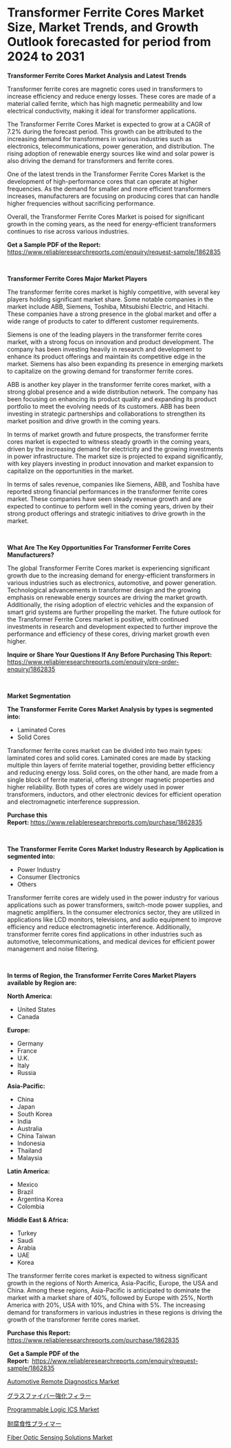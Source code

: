 <p><h1>Transformer Ferrite Cores Market Size, Market Trends, and Growth Outlook forecasted for period from 2024 to 2031</h1></p><p><strong>Transformer Ferrite Cores Market Analysis and Latest Trends</strong></p>
<p><p>Transformer ferrite cores are magnetic cores used in transformers to increase efficiency and reduce energy losses. These cores are made of a material called ferrite, which has high magnetic permeability and low electrical conductivity, making it ideal for transformer applications.</p><p>The Transformer Ferrite Cores Market is expected to grow at a CAGR of 7.2% during the forecast period. This growth can be attributed to the increasing demand for transformers in various industries such as electronics, telecommunications, power generation, and distribution. The rising adoption of renewable energy sources like wind and solar power is also driving the demand for transformers and ferrite cores.</p><p>One of the latest trends in the Transformer Ferrite Cores Market is the development of high-performance cores that can operate at higher frequencies. As the demand for smaller and more efficient transformers increases, manufacturers are focusing on producing cores that can handle higher frequencies without sacrificing performance.</p><p>Overall, the Transformer Ferrite Cores Market is poised for significant growth in the coming years, as the need for energy-efficient transformers continues to rise across various industries.</p></p>
<p><strong>Get a Sample PDF of the Report:&nbsp;</strong> <a href="https://www.reliableresearchreports.com/enquiry/request-sample/1862835">https://www.reliableresearchreports.com/enquiry/request-sample/1862835</a></p>
<p>&nbsp;</p>
<p><strong>Transformer Ferrite Cores Major Market Players</strong></p>
<p><p>The transformer ferrite cores market is highly competitive, with several key players holding significant market share. Some notable companies in the market include ABB, Siemens, Toshiba, Mitsubishi Electric, and Hitachi. These companies have a strong presence in the global market and offer a wide range of products to cater to different customer requirements.</p><p>Siemens is one of the leading players in the transformer ferrite cores market, with a strong focus on innovation and product development. The company has been investing heavily in research and development to enhance its product offerings and maintain its competitive edge in the market. Siemens has also been expanding its presence in emerging markets to capitalize on the growing demand for transformer ferrite cores.</p><p>ABB is another key player in the transformer ferrite cores market, with a strong global presence and a wide distribution network. The company has been focusing on enhancing its product quality and expanding its product portfolio to meet the evolving needs of its customers. ABB has been investing in strategic partnerships and collaborations to strengthen its market position and drive growth in the coming years.</p><p>In terms of market growth and future prospects, the transformer ferrite cores market is expected to witness steady growth in the coming years, driven by the increasing demand for electricity and the growing investments in power infrastructure. The market size is projected to expand significantly, with key players investing in product innovation and market expansion to capitalize on the opportunities in the market.</p><p>In terms of sales revenue, companies like Siemens, ABB, and Toshiba have reported strong financial performances in the transformer ferrite cores market. These companies have seen steady revenue growth and are expected to continue to perform well in the coming years, driven by their strong product offerings and strategic initiatives to drive growth in the market.</p></p>
<p>&nbsp;</p>
<p><strong>What Are The Key Opportunities For Transformer Ferrite Cores Manufacturers?</strong></p>
<p><p>The global Transformer Ferrite Cores market is experiencing significant growth due to the increasing demand for energy-efficient transformers in various industries such as electronics, automotive, and power generation. Technological advancements in transformer design and the growing emphasis on renewable energy sources are driving the market growth. Additionally, the rising adoption of electric vehicles and the expansion of smart grid systems are further propelling the market. The future outlook for the Transformer Ferrite Cores market is positive, with continued investments in research and development expected to further improve the performance and efficiency of these cores, driving market growth even higher.</p></p>
<p><strong>Inquire or Share Your Questions If Any Before Purchasing This Report:</strong> <a href="https://www.reliableresearchreports.com/enquiry/pre-order-enquiry/1862835">https://www.reliableresearchreports.com/enquiry/pre-order-enquiry/1862835</a></p>
<p>&nbsp;</p>
<p><strong>Market Segmentation</strong></p>
<p><strong>The Transformer Ferrite Cores Market Analysis by types is segmented into:</strong></p>
<p><ul><li>Laminated Cores</li><li>Solid Cores</li></ul></p>
<p><p>Transformer ferrite cores market can be divided into two main types: laminated cores and solid cores. Laminated cores are made by stacking multiple thin layers of ferrite material together, providing better efficiency and reducing energy loss. Solid cores, on the other hand, are made from a single block of ferrite material, offering stronger magnetic properties and higher reliability. Both types of cores are widely used in power transformers, inductors, and other electronic devices for efficient operation and electromagnetic interference suppression.</p></p>
<p><strong>Purchase this Report:&nbsp;</strong><a href="https://www.reliableresearchreports.com/purchase/1862835">https://www.reliableresearchreports.com/purchase/1862835</a></p>
<p>&nbsp;</p>
<p><strong>The Transformer Ferrite Cores Market Industry Research by Application is segmented into:</strong></p>
<p><ul><li>Power Industry</li><li>Consumer Electronics</li><li>Others</li></ul></p>
<p><p>Transformer ferrite cores are widely used in the power industry for various applications such as power transformers, switch-mode power supplies, and magnetic amplifiers. In the consumer electronics sector, they are utilized in applications like LCD monitors, televisions, and audio equipment to improve efficiency and reduce electromagnetic interference. Additionally, transformer ferrite cores find applications in other industries such as automotive, telecommunications, and medical devices for efficient power management and noise filtering.</p></p>
<p>&nbsp;</p>
<p><strong>In terms of Region, the Transformer Ferrite Cores Market Players available by Region are:</strong></p>
<p>
    <p> <strong> North America: </strong>
        <ul>
            <li>United States</li>
            <li>Canada</li>
        </ul>
        </p> 
    <p> <strong> Europe: </strong>
        <ul>
            <li>Germany</li>
            <li>France</li>
            <li>U.K.</li>
            <li>Italy</li>
            <li>Russia</li>
        </ul>
        </p> 
    <p> <strong> Asia-Pacific: </strong>
        <ul>
            <li>China</li>
            <li>Japan</li>
            <li>South Korea</li>
            <li>India</li>
            <li>Australia</li>
            <li>China Taiwan</li>
            <li>Indonesia</li>
            <li>Thailand</li>
            <li>Malaysia</li>
        </ul>
        </p> 
    <p> <strong> Latin America: </strong>
        <ul>
            <li>Mexico</li>
            <li>Brazil</li>
            <li>Argentina Korea</li>
            <li>Colombia</li>
        </ul>
        </p> 
    <p> <strong> Middle East & Africa: </strong>
        <ul>
            <li>Turkey</li>
            <li>Saudi</li>
            <li>Arabia</li>
            <li>UAE</li>
            <li>Korea</li>
        </ul>
    </p>
    </p>
<p><p>The transformer ferrite cores market is expected to witness significant growth in the regions of North America, Asia-Pacific, Europe, the USA and China. Among these regions, Asia-Pacific is anticipated to dominate the market with a market share of 40%, followed by Europe with 25%, North America with 20%, USA with 10%, and China with 5%. The increasing demand for transformers in various industries in these regions is driving the growth of the transformer ferrite cores market.</p></p>
<p><strong>Purchase this Report: </strong><a href="https://www.reliableresearchreports.com/purchase/1862835">https://www.reliableresearchreports.com/purchase/1862835</a></p>
<p>&nbsp;<strong>Get a Sample PDF of the Report:&nbsp;&nbsp;</strong><a href="https://www.reliableresearchreports.com/enquiry/request-sample/1862835">https://www.reliableresearchreports.com/enquiry/request-sample/1862835</a></p>
<p><strong></strong></p>
<p><p><a href="https://issuu.com/reportprime-2/docs/automotive-remote-diagnostics-market-size-2030.ppt">Automotive Remote Diagnostics Market</a></p><p><a href="https://github.com/hwbcz413288296/Market-Research-Report-List-1/blob/main/678294512263.md">グラスファイバー強化フィラー</a></p><p><a href="https://github.com/Sherrillcrooksxa8i18ucf2m/Market-Research-Report-List-1/blob/main/programmable-logic-ics-market.md">Programmable Logic ICS Market</a></p><p><a href="https://github.com/efcvopdgkdx128/Market-Research-Report-List-1/blob/main/832217312262.md">耐腐食性プライマー</a></p><p><a href="https://github.com/derrinmiltonellis35gcl/Market-Research-Report-List-2/blob/main/fiber-optic-sensing-solutions-market.md">Fiber Optic Sensing Solutions Market</a></p></p>